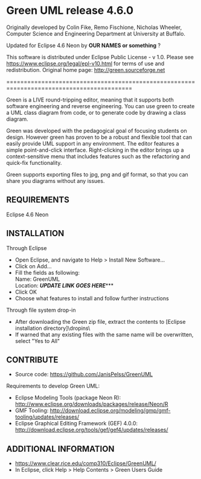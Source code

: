 
Green UML release 4.6.0
=======================

Originally developed by Colin Fike, Remo Fischione, Nicholas Wheeler,
Computer Science and Engineering Department at University at Buffalo.

Updated for Eclipse 4.6 Neon by **********OUR NAMES or something********** ? 

This software is distributed under Eclipse Public License - v 1.0. 
Please see https://www.eclipse.org/legal/epl-v10.html for terms of use and redistribution. 
Original home page: http://green.sourceforge.net

==========================================================================================

Green is a LIVE round-tripping editor, meaning that it supports both software engineering and reverse engineering. 
You can use green to create a UML class diagram from code, or to generate code by drawing a class diagram.

Green was developed with the pedagogical goal of focusing students on design. 
However green has proven to be a robust and flexible tool that can easily provide UML support in any environment.
The editor features a simple point-and-click interface. Right-clicking in the editor brings up a 
context-sensitive menu that includes features such as the refactoring and quick-fix functionality.

Green supports exporting files to jpg, png and gif format, so that you can share you diagrams without any issues.

REQUIREMENTS
------------
Eclipse 4.6 Neon


INSTALLATION
------------
Through Eclipse
- Open Eclipse, and navigate to Help > Install New Software...
- Click on Add... 
- Fill the fields as following: <br>
     Name: GreenUML <br>
     Location: *******UPDATE LINK GOES HERE**********
- Click OK 
- Choose what features to install and follow further instructions

Through file system drop-in
- After downloading the Green zip file, extract the contents to [Eclipse installation directory]\dropins\
- If warned that any existing files with the same name will be overwritten, select "Yes to All"


CONTRIBUTE
----------
- Source code: https://github.com/JanisPelss/GreenUML

Requirements to develop Green UML:
- Eclipse Modeling Tools (package Neon R): http://www.eclipse.org/downloads/packages/release/Neon/R
- GMF Tooling: http://download.eclipse.org/modeling/gmp/gmf-tooling/updates/releases/
- Eclipse Graphical Editing Framework (GEF) 4.0.0: http://download.eclipse.org/tools/gef/gef4/updates/releases/


ADDITIONAL INFORMATION
----------------------
- https://www.clear.rice.edu/comp310/Eclipse/GreenUML/
- In Eclipse, click Help > Help Contents > Green Users Guide

